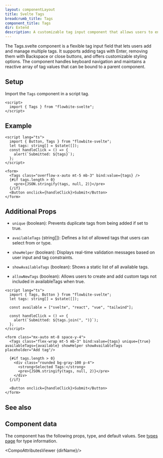 ```yaml
---
layout: componentLayout
title: Svelte Tags
breadcrumb_title: Tags
component_title: Tags
dir: Extend
description: A customizable tag input component that allows users to enter multiple tags, with support for keyboard navigation and tag deletion.
---
```


<script>
  import {  TableProp, TableDefaultRow, CompoAttributesViewer, Seealso } from '../../utils'
  import { P, A } from '$lib'
  const dirName = "tags"
  const relatedLinks = ['/docs/forms/input-field','/docs/forms/floating-label', '/docs/extend/tags' ]
</script>

The Tags.svelte component is a flexible tag input field that lets users add and manage multiple tags. It supports adding tags with Enter, removing them with Backspace or close buttons, and offers customizable styling options. The component handles keyboard navigation and maintains a reactive array of tag values that can be bound to a parent component.

## Setup

Import the `Tags` component in a script tag.

```svelte example hideOutput
<script>
  import { Tags } from "flowbite-svelte";
</script>
```

## Example

```svelte example
<script lang="ts">
  import { Button, Tags } from "flowbite-svelte";
  let tags: string[] = $state([]);
  const handleClick = () => {
    alert(`Submitted: ${tags}`);
  };
</script>

<form>
  <Tags class="overflow-x-auto mt-5 mb-3" bind:value={tags} />
  {#if tags.length > 0}
    <pre>{JSON.stringify(tags, null, 2)}</pre>
  {/if}
  <Button onclick={handleClick}>Submit</Button>
</form>
```

## Additional Props

- `unique` (boolean): Prevents duplicate tags from being added if set to true.

- `availableTags` (string[]): Defines a list of allowed tags that users can select from or type.

- `showHelper` (boolean): Displays real-time validation messages  based on user input and tag constraints.

- `showAvailableTags` (boolean): Shows a static list of all available tags.

- `allowNewTags` (boolean): Allows users to create and add custom tags not included in availableTags when true.

```svelte example class="h-96"
<script lang="ts">
  import { Tags, Button } from "flowbite-svelte";
  let tags: string[] = $state([]);

  const available = ["svelte", "react", "vue", "tailwind"];

  const handleClick = () => {
    alert(`Submitted: ${tags.join(", ")}`);
  };
</script>

<form class="mx-auto mt-8 space-y-4">
  <Tags class="flex-wrap mt-5 mb-3" bind:value={tags} unique={true} availableTags={available} showHelper showAvailableTags placeholder="Add tag"/>

  {#if tags.length > 0}
    <div class="rounded bg-gray-100 p-4">
      <strong>Selected Tags:</strong>
      <pre>{JSON.stringify(tags, null, 2)}</pre>
    </div>
  {/if}

  <Button onclick={handleClick}>Submit</Button>
</form>
```

## See also

<Seealso links={relatedLinks} />

## Component data

The component has the following props, type, and default values. See [types page](/docs/pages/typescript) for type information.

<CompoAttributesViewer {dirName}/>

